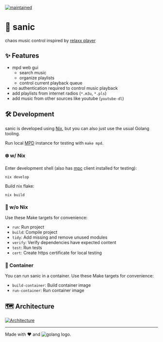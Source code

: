 [![maintained](https://img.shields.io/maintenance/yes/2024)]()

# 🦔 sanic

chaos music control inspired by [relaxx player][relaxx]

## ✨ Features

- mpd web gui
  - search music
  - organize playlists
  - control current playback queue
- no authentication required to control music playback
- add playlists from internet radios (`*.m3u`, `*.pls`)
- add music from other sources like youtube (`youtube-dl`)

## 🛠️ Development

sanic is developed using [Nix][nix], but you can also just use the usual Golang tooling.

Run local [MPD][mpd] instance for testing with `make mpd`.

### ❄️ w/ Nix

Enter development shell (also has [mpc][mpc] client installed for testing):

```shell
nix develop
```

Build nix flake:

```shell
nix build
```

### 🐧 w/o Nix

Use these Make targets for convenience:

- `run`: Run project
- `build`: Compile project
- `tidy`: Add missing and remove unused modules
- `verify`: Verify dependencies have expected content
- `test`: Run tests
- `cert`: Create https certificate for local testing

### 🐳 Container

You can run sanic in a container. Use these Make targets for convenience:

- `build-container`: Build container image
- `run-container`: Run container image

## 🗺️ Architecture

[![Architecture](https://git.berlin.ccc.de/cccb/sanic/raw/branch/main/architecture.drawio.svg)](https://app.diagrams.net/?mode=git.berlin.ccc.de#Hcccb%2Fsanic%2Fmain%2Farchitecture.drawio.svg)

---

Made with ❤️ and ![golang logo][golang].

[relaxx]: http://relaxx.dirk-hoeschen.de/
[nix]: https://nixos.org/manual/nix/stable/
[golang]: https://go.dev/images/favicon-gopher.svg
[mpd]: https://musicpd.org/
[mpc]: https://www.musicpd.org/clients/mpc/
